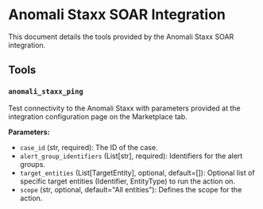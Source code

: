 # Anomali Staxx SOAR Integration

This document details the tools provided by the Anomali Staxx SOAR integration.

## Tools

### `anomali_staxx_ping`

Test connectivity to the Anomali Staxx with parameters provided at the integration configuration page on the Marketplace tab.

**Parameters:**

*   `case_id` (str, required): The ID of the case.
*   `alert_group_identifiers` (List[str], required): Identifiers for the alert groups.
*   `target_entities` (List[TargetEntity], optional, default=[]): Optional list of specific target entities (Identifier, EntityType) to run the action on.
*   `scope` (str, optional, default="All entities"): Defines the scope for the action.
